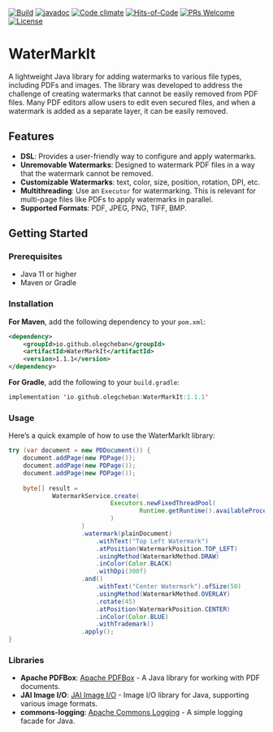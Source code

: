 [![Build](https://github.com/OlegCheban/WaterMarkIt/actions/workflows/mvn.yml/badge.svg)](https://github.com/OlegCheban/WaterMarkIt/actions/workflows/mvn.yml)
[![javadoc](https://img.shields.io/badge/javadoc-1.1.0-brightgreen.svg)](https://javadoc.io/doc/io.github.olegcheban/WaterMarkIt/latest/index.html)
[![Code climate](https://api.codeclimate.com/v1/badges/0cd17315421a1bec3587/maintainability)](https://codeclimate.com/github/OlegCheban/WaterMarkIt/maintainability)
[![Hits-of-Code](https://hitsofcode.com/github/OlegCheban/WaterMarkIt?branch=master)](https://hitsofcode.com/github/OlegCheban/WaterMarkIt/view?branch=master)
[![PRs Welcome](https://img.shields.io/badge/PRs-welcome-brightgreen.svg?style=flat-square)](https://makeapullrequest.com)
[![License](https://img.shields.io/badge/license-MIT-green.svg)](https://github.com/OlegCheban/WaterMarkIt/blob/master/LICENSE)
# WaterMarkIt

A lightweight Java library for adding watermarks to various file types, including PDFs and images. The library was developed to address the challenge of creating watermarks that cannot be easily removed from PDF files. Many PDF editors allow users to edit even secured files, and when a watermark is added as a separate layer, it can be easily removed.

## Features

- **DSL**: Provides a user-friendly way to configure and apply watermarks.
- **Unremovable Watermarks**: Designed to watermark PDF files in a way that the watermark cannot be removed.
- **Customizable Watermarks**: text, color, size, position, rotation, DPI, etc.
- **Multithreading**: Use an `Executor` for watermarking. This is relevant for multi-page files like PDFs to apply watermarks in parallel.
- **Supported Formats**: PDF, JPEG, PNG, TIFF, BMP.

## Getting Started

### Prerequisites

- Java 11 or higher
- Maven or Gradle

### Installation

**For Maven**, add the following dependency to your `pom.xml`:

```xml
<dependency>
    <groupId>io.github.olegcheban</groupId>
    <artifactId>WaterMarkIt</artifactId>
    <version>1.1.1</version>
</dependency>
```

**For Gradle**, add the following to your `build.gradle`:
```kotlin
implementation 'io.github.olegcheban:WaterMarkIt:1.1.1'
```

### Usage

Here’s a quick example of how to use the WaterMarkIt library:

```java
try (var document = new PDDocument()) {
    document.addPage(new PDPage());
    document.addPage(new PDPage());
    document.addPage(new PDPage());
    
    byte[] result =
            WatermarkService.create(
                            Executors.newFixedThreadPool(
                                    Runtime.getRuntime().availableProcessors()
                            )
                    )
                    .watermark(plainDocument)
                        .withText("Top Left Watermark")
                        .atPosition(WatermarkPosition.TOP_LEFT)
                        .usingMethod(WatermarkMethod.DRAW)
                        .inColor(Color.BLACK)
                        .withDpi(300f)
                    .and()
                        .withText("Center Watermark").ofSize(50)
                        .usingMethod(WatermarkMethod.OVERLAY)
                        .rotate(45)
                        .atPosition(WatermarkPosition.CENTER)
                        .inColor(Color.BLUE)
                        .withTrademark()
                    .apply();
}
```
### Libraries
- **Apache PDFBox**: [Apache PDFBox](https://pdfbox.apache.org/) - A Java library for working with PDF documents.
- **JAI Image I/O**: [JAI Image I/O](https://github.com/jai-imageio/jai-imageio-core) - Image I/O library for Java, supporting various image formats.
- **commons-logging**: [Apache Commons Logging](https://commons.apache.org/proper/commons-logging/) - A simple logging facade for Java.